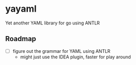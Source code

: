 # yayaml

Yet another YAML library for go using ANTLR

## Roadmap

- [ ] figure out the grammar for YAML using ANTLR
  - might just use the IDEA plugin, faster for play around